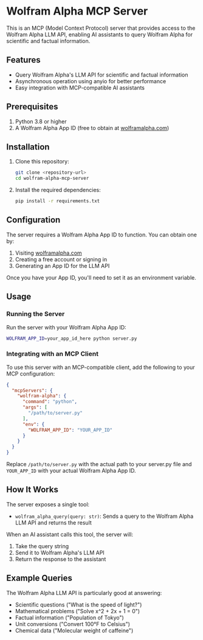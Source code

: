 # Wolfram Alpha MCP Server

This is an MCP (Model Context Protocol) server that provides access to the Wolfram Alpha LLM API, enabling AI assistants to query Wolfram Alpha for scientific and factual information.

## Features

- Query Wolfram Alpha's LLM API for scientific and factual information
- Asynchronous operation using anyio for better performance
- Easy integration with MCP-compatible AI assistants

## Prerequisites

1. Python 3.8 or higher
2. A Wolfram Alpha App ID (free to obtain at [wolframalpha.com](https://www.wolframalpha.com/))

## Installation

1. Clone this repository:
   ```bash
   git clone <repository-url>
   cd wolfram-alpha-mcp-server
   ```

2. Install the required dependencies:
   ```bash
   pip install -r requirements.txt
   ```

## Configuration

The server requires a Wolfram Alpha App ID to function. You can obtain one by:

1. Visiting [wolframalpha.com](https://www.wolframalpha.com/)
2. Creating a free account or signing in
3. Generating an App ID for the LLM API

Once you have your App ID, you'll need to set it as an environment variable.

## Usage

### Running the Server

Run the server with your Wolfram Alpha App ID:

```bash
WOLFRAM_APP_ID=your_app_id_here python server.py
```

### Integrating with an MCP Client

To use this server with an MCP-compatible client, add the following to your MCP configuration:

```json
{
  "mcpServers": {
    "wolfram-alpha": {
      "command": "python",
      "args": [
        "/path/to/server.py"
      ],
      "env": {
        "WOLFRAM_APP_ID": "YOUR_APP_ID"
      }
    }
  }
}
```

Replace `/path/to/server.py` with the actual path to your server.py file and `YOUR_APP_ID` with your actual Wolfram Alpha App ID.

## How It Works

The server exposes a single tool:

- `wolfram_alpha_query(query: str)`: Sends a query to the Wolfram Alpha LLM API and returns the result

When an AI assistant calls this tool, the server will:
1. Take the query string
2. Send it to Wolfram Alpha's LLM API
3. Return the response to the assistant

## Example Queries

The Wolfram Alpha LLM API is particularly good at answering:
- Scientific questions ("What is the speed of light?")
- Mathematical problems ("Solve x^2 + 2x + 1 = 0")
- Factual information ("Population of Tokyo")
- Unit conversions ("Convert 100°F to Celsius")
- Chemical data ("Molecular weight of caffeine")

